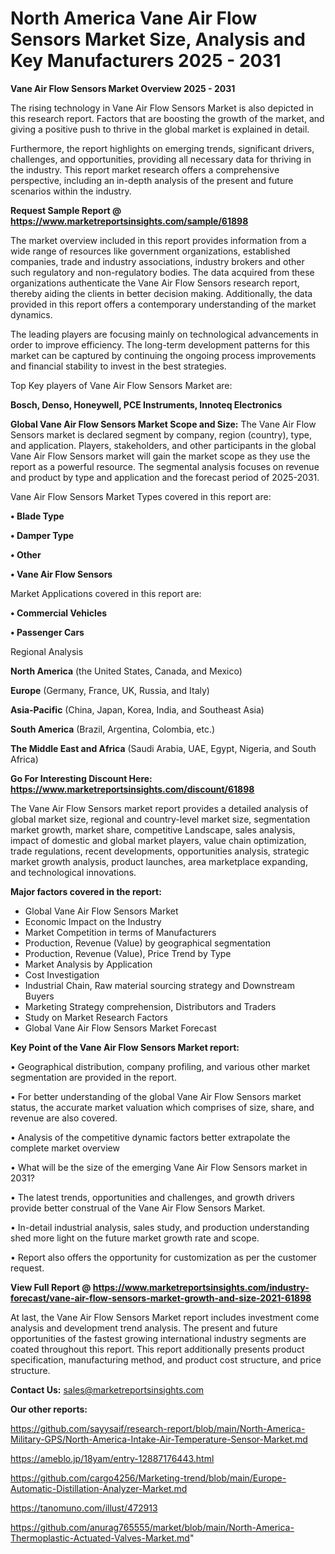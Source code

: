 # North America Vane Air Flow Sensors Market Size, Analysis and Key Manufacturers 2025 - 2031

<Strong> Vane Air Flow Sensors Market Overview 2025 - 2031</strong>

The rising technology in Vane Air Flow Sensors Market is also depicted in this research report. Factors that are boosting the growth of the market, and giving a positive push to thrive in the global market is explained in detail.

Furthermore, the report highlights on emerging trends, significant drivers, challenges, and opportunities, providing all necessary data for thriving in the industry. This report market research offers a comprehensive perspective, including an in-depth analysis of the present and future scenarios within the industry.

<strong>Request Sample Report @ <a href=https://www.marketreportsinsights.com/sample/61898>https://www.marketreportsinsights.com/sample/61898</a></strong>

The market overview included in this report provides information from a wide range of resources like government organizations, established companies, trade and industry associations, industry brokers and other such regulatory and non-regulatory bodies. The data acquired from these organizations authenticate the Vane Air Flow Sensors research report, thereby aiding the clients in better decision making. Additionally, the data provided in this report offers a contemporary understanding of the market dynamics.

The leading players are focusing mainly on technological advancements in order to improve efficiency. The long-term development patterns for this market can be captured by continuing the ongoing process improvements and financial stability to invest in the best strategies.

Top Key players of Vane Air Flow Sensors Market are:

<strong>Bosch, Denso, Honeywell, PCE Instruments, Innoteq Electronics</strong>

<strong><b>Global Vane Air Flow Sensors Market Scope and Size:</b></strong>
The Vane Air Flow Sensors market is declared segment by company, region (country), type, and application. Players, stakeholders, and other participants in the global Vane Air Flow Sensors market will gain the market scope as they use the report as a powerful resource. The segmental analysis focuses on revenue and product by type and application and the forecast period of 2025-2031.

Vane Air Flow Sensors Market Types covered in this report are:

<strong>• Blade Type

• Damper Type

• Other

• Vane Air Flow Sensors</strong>

Market Applications covered in this report are:

<strong>• Commercial Vehicles

• Passenger Cars</strong> 

Regional Analysis

<strong>North America</strong> (the United States, Canada, and Mexico)

<strong>Europe</strong> (Germany, France, UK, Russia, and Italy)

<strong>Asia-Pacific</strong> (China, Japan, Korea, India, and Southeast Asia)

<strong>South America</strong> (Brazil, Argentina, Colombia, etc.)

<strong>The Middle East and Africa</strong> (Saudi Arabia, UAE, Egypt, Nigeria, and South Africa)

<strong>Go For Interesting Discount Here: <a href=https://www.marketreportsinsights.com/discount/61898>https://www.marketreportsinsights.com/discount/61898</a></strong>

The Vane Air Flow Sensors market report provides a detailed analysis of global market size, regional and country-level market size, segmentation market growth, market share, competitive Landscape, sales analysis, impact of domestic and global market players, value chain optimization, trade regulations, recent developments, opportunities analysis, strategic market growth analysis, product launches, area marketplace expanding, and technological innovations.

<strong><b>Major factors covered in the report:</b></strong>
<ul>
  <li>Global Vane Air Flow Sensors Market </li>
  <li>Economic Impact on the Industry</li>
  <li>Market Competition in terms of Manufacturers</li>
  <li>Production, Revenue (Value) by geographical segmentation</li>
  <li>Production, Revenue (Value), Price Trend by Type</li>
  <li>Market Analysis by Application</li>
  <li>Cost Investigation</li>
  <li>Industrial Chain, Raw material sourcing strategy and Downstream Buyers</li>
  <li>Marketing Strategy comprehension, Distributors and Traders</li>
  <li>Study on Market Research Factors</li>
  <li>Global Vane Air Flow Sensors Market Forecast</li>
</ul>

<strong><b>Key Point of the Vane Air Flow Sensors Market report:</b></strong>

• Geographical distribution, company profiling, and various other market segmentation are provided in the report.

• For better understanding of the global Vane Air Flow Sensors market status, the accurate market valuation which comprises of size, share, and revenue are also covered.

• Analysis of the competitive dynamic factors better extrapolate the complete market overview

• What will be the size of the emerging Vane Air Flow Sensors market in 2031?

• The latest trends, opportunities and challenges, and growth drivers provide better construal of the Vane Air Flow Sensors Market.

• In-detail industrial analysis, sales study, and production understanding shed more light on the future market growth rate and scope.

• Report also offers the opportunity for customization as per the customer request.

<strong><b>View Full Report @ <a href=https://www.marketreportsinsights.com/industry-forecast/vane-air-flow-sensors-market-growth-and-size-2021-61898>https://www.marketreportsinsights.com/industry-forecast/vane-air-flow-sensors-market-growth-and-size-2021-61898</a></b></strong>


At last, the Vane Air Flow Sensors Market report includes investment come analysis and development trend analysis. The present and future opportunities of the fastest growing international industry segments are coated throughout this report. This report additionally presents product specification, manufacturing method, and product cost structure, and price structure.

<strong>Contact Us:</strong>
sales@marketreportsinsights.com

<strong>Our other reports:</strong>

<a href=https://github.com/sayysaif/research-report/blob/main/North-America-Military-GPS/North-America-Intake-Air-Temperature-Sensor-Market.md>https://github.com/sayysaif/research-report/blob/main/North-America-Military-GPS/North-America-Intake-Air-Temperature-Sensor-Market.md</a>

<a href=https://ameblo.jp/18yam/entry-12887176443.html>https://ameblo.jp/18yam/entry-12887176443.html</a>

<a href=https://github.com/cargo4256/Marketing-trend/blob/main/Europe-Automatic-Distillation-Analyzer-Market.md>https://github.com/cargo4256/Marketing-trend/blob/main/Europe-Automatic-Distillation-Analyzer-Market.md</a>

<a href=https://tanomuno.com/illust/472913>https://tanomuno.com/illust/472913</a>

<a href=https://github.com/anurag765555/market/blob/main/North-America-Thermoplastic-Actuated-Valves-Market.md>https://github.com/anurag765555/market/blob/main/North-America-Thermoplastic-Actuated-Valves-Market.md</a>"
